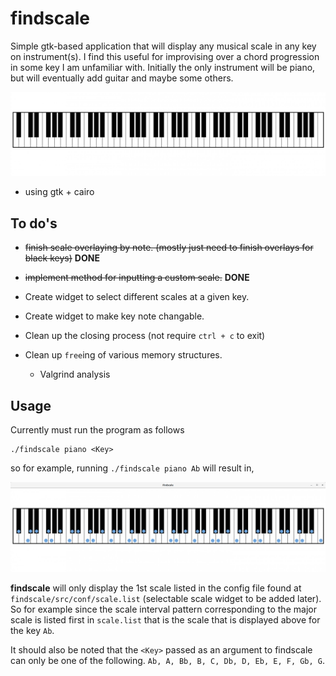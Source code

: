 # findscale #

Simple gtk-based application that will display any musical scale in any key on instrument(s). I find this useful for improvising over a chord progression in some key I am unfamiliar with. Initially the only instrument will be piano, but will eventually add guitar and maybe some others.

![piano](./src/imgs/piano.png ) 


- using gtk + cairo

## To do's ##

- ~~finish scale overlaying by note. (mostly just need to finish overlays for black keys)~~ **DONE**
- ~~implement method for inputting a custom scale.~~ **DONE**

- Create widget to select different scales at a given key.
- Create widget to make key note changable.
- Clean up the closing process (not require `ctrl + c` to exit)
- Clean up `free`ing of various memory structures.
  - Valgrind analysis

## Usage ##

Currently must run the program as follows
```
./findscale piano <Key>
```
so for example, running `./findscale piano Ab` will result in,

![Ab-major-scale](./examples/Ab-major-scale.png)

__findscale__ will only display the 1st scale listed in the config file found at `findscale/src/conf/scale.list` (selectable scale widget to be added later). So for example since the scale interval pattern corresponding to the major scale is listed first in `scale.list` that is the scale that is displayed above for the key `Ab`.

It should also be noted that the `<Key>` passed as an argument to findscale can only be one of the following. `Ab, A, Bb, B, C, Db, D, Eb, E, F, Gb, G`.

